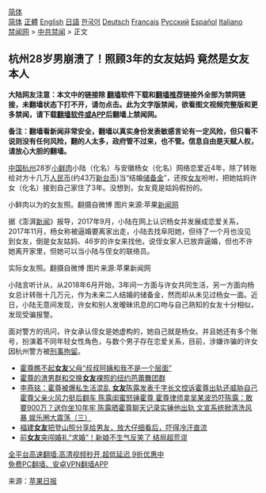  <!-- 面包屑导航 --> <div class="breadcrumb"><!-- GTranslate: https://gtranslate.io/ -->  <div class="switcher notranslate">  <div class="selected">  <a href="#" onclick="return false;"> 简体</a>  </div>  <div class="option">  <a href="https://www.bannedbook.org" onclick="doGTranslate('zh-CN|zh-CN');jQuery('div.switcher div.selected a').html(jQuery(this).html());return false;" title="简体中文" class="nturl selected"> 简体</a>  <a href="https://www.bannedbook.org/zh-tw/" onclick="doGTranslate('zh-CN|zh-TW');jQuery('div.switcher div.selected a').html(jQuery(this).html());return false;" title="繁體中文" class="nturl"> 正體</a>  <a href="https://www.bannedbook.org/en/" onclick="doGTranslate('zh-CN|en');jQuery('div.switcher div.selected a').html(jQuery(this).html());return false;" title="English" class="nturl"> English</a>  <a href="https://www.bannedbook.org/ja/" onclick="doGTranslate('zh-CN|ja');jQuery('div.switcher div.selected a').html(jQuery(this).html());return false;" title="日本語" class="nturl"> 日語</a>  <a href="https://www.bannedbook.org/ko/" onclick="doGTranslate('zh-CN|ko');jQuery('div.switcher div.selected a').html(jQuery(this).html());return false;" title="한국어" class="nturl"> 한국어</a>  <a href="https://www.bannedbook.org/de/" onclick="doGTranslate('zh-CN|de');jQuery('div.switcher div.selected a').html(jQuery(this).html());return false;" title="Deutsch" class="nturl"> Deutsch</a>  <a href="https://www.bannedbook.org/fr/" onclick="doGTranslate('zh-CN|fr');jQuery('div.switcher div.selected a').html(jQuery(this).html());return false;" title="Français" class="nturl"> Français</a>  <a href="https://www.bannedbook.org/ru/" onclick="doGTranslate('zh-CN|ru');jQuery('div.switcher div.selected a').html(jQuery(this).html());return false;" title="Русский" class="nturl"> Русский</a>  <a href="https://www.bannedbook.org/es/" onclick="doGTranslate('zh-CN|es');jQuery('div.switcher div.selected a').html(jQuery(this).html());return false;" title="Español" class="nturl"> Español</a>  <a href="https://www.bannedbook.org/it/" onclick="doGTranslate('zh-CN|it');jQuery('div.switcher div.selected a').html(jQuery(this).html());return false;" title="Italiano" class="nturl"> Italiano</a>  </div>  </div>      <div class='breadcrumb-sub'><!-- Breadcrumb NavXT 6.3.0 --> <a href="https://www.bannedbook.org/" class="home">禁闻网</a> &gt; <a href="https://www.bannedbook.org/bnews/cbnews/" class="category">中共禁闻</a> &gt; 正文</div></div><h2>杭州28岁男崩溃了！照顾3年的女友姑妈 竟然是女友本人</h2> <p class="notice"><b>大陆网友注意：本文中的链接除 <a href="https://github.com/bannedbook/fanqiang" >翻墙</a>软件下载和<a href="https://github.com/killgcd/justmysocks/blob/master/README.md">翻墙推荐</a>链接外全部为禁网链接，未翻墙状态下打不开，请勿点击。此为文字版禁闻，欲看图文视频完整版和更多禁闻，请下载<a href="https://github.com/bannedbook/fanqiang">翻墙软件或APP</a>后翻墙上禁闻网。</p><p>备注：翻墙看新闻非常安全，翻墙以真实身份发表敏感言论有一定风险，但只看不说则没有任何风险，翻的人太多，政府管不过来，也不管。信息自由是天赋人权，请放心大胆的翻墙。</b></p>  <div class="entry"> <p><span class='wp_keywordlink_affiliate'><a href="https://www.bannedbook.org/" title="中国" target="_blank">中国</a></span><a href="https://www.bannedbook.org/bnews/tag/%e6%9d%ad%e5%b7%9e/" class="st_tag internal_tag" rel="tag" title="标签 杭州 下的日志">杭州</a>28岁<a href="https://www.bannedbook.org/bnews/tag/%e5%b0%8f%e9%b2%9c%e8%82%89/" class="st_tag internal_tag" rel="tag" title="标签 小鲜肉 下的日志">小鲜肉</a>小陆（化名）与安徽杨女（化名）网络恋爱近4年，除了转账给对方十几万<a href="https://www.bannedbook.org/bnews/tag/%e4%ba%ba%e6%b0%91%e5%b8%81/" class="st_tag internal_tag" rel="tag" title="标签 人民币 下的日志">人民币</a>(约43万<a href="https://www.bannedbook.org/bnews/tag/%E6%96%B0%E5%8F%B0%E5%B8%81/" class="st_tag internal_tag" rel="tag" title="标签 新台币 下的日志">新台币</a>)当“结婚<a href="https://www.bannedbook.org/bnews/tag/%E5%82%A8%E5%A4%87%E9%87%91/" class="st_tag internal_tag" rel="tag" title="标签 储备金 下的日志">储备金</a>”，还按<a href="https://www.bannedbook.org/bnews/tag/%e5%a5%b3%e5%8f%8b/" class="st_tag internal_tag" rel="tag" title="标签 女友 下的日志">女友</a>吩咐，把她姑妈许女（化名）接到自己家住了3年。没想到，女友竟是姑妈假扮的。</p> <p>小鲜肉以为的女友照。翻摄自微博 图片来源:苹果<a href="https://www.bannedbook.org/bnews/tag/%E6%96%B0%E9%97%BB%E7%BD%91/" class="st_tag internal_tag" rel="tag" title="标签 新闻网 下的日志">新闻网</a></p>  <p>据《澎湃<span class='wp_keywordlink_affiliate'><a href="https://www.bannedbook.org/" title="新闻">新闻</a></span>》报导，2017年9月，小陆在网上认识杨女并发展成恋爱关系，2017年11月，杨女称被逼婚要离家出走，小陆去找阜阳她，但待了一个月也没见到女友，倒是女友姑妈、46岁的许女来找他，说侄女家人已放弃逼婚，但也不许她离开家里，但她可以当小陆与侄女的联络员。</p> <p>实际女友照。翻摄自微博 图片来源:苹果新闻网</p>  <p>小陆言听计从，从2018年6月开始，3年间一方面与许女共同生活，另一方面向杨女总计转账十几万元，作为未来二人结婚的储备金，然而却从未见过杨女一面。近日，小陆无意间发现，许女和别人发暧昧讯息的口吻与自己熟知的女友十分相似，发现受骗报警。</p> <p>面对警方的讯问，许女承认侄女是她虚构的，她自己就是杨女。并且她还有多个账号，扮演着不同年轻女性角色，与数个男子存在恋爱关系，目前，涉嫌诈骗的许女因杭州警方被<a href="https://www.bannedbook.org/bnews/tag/%e5%88%91%e4%ba%8b%e6%8b%98%e7%95%99/" class="st_tag internal_tag" rel="tag" title="标签 刑事拘留 下的日志">刑事拘留</a>。</p>  <ul class='op-related-articles' title='相关阅读'> <li><a href='https://www.bannedbook.org/bnews/yule/20210815/1606436.html' target='_blank'>霍尊瞧不起<b>女友</b>父母“叔叔阿姨和我不是一个层面”</a></li> <li><a href='https://www.bannedbook.org/bnews/yule/20210813/1605522.html' target='_blank'>霍尊的渣男群和交换<b>女友</b>裸照的纽约芭蕾舞团群</a></li> <li><a href='https://www.bannedbook.org/bnews/comments/20210812/1605089.html' target='_blank'>李燕铭：霍尊被爆私生活混乱 <b>女友</b>陈露发表千字长文控诉霍尊出轨还威胁自己 霍尊父亲火风力挺后翻车 陈露闺蜜怒锤霍尊 霍尊律师拿吴某波恐吓陈露：敢要900万？送你坐10年牢 陈露晒霍尊聊天记录实锤他出轨 文宣系统掀清洗风暴 娱乐圈大震荡（三）</a></li> <li><a href='https://www.bannedbook.org/bnews/cnnews/20210812/1604949.html' target='_blank'>福建<b>女友</b>把登山照分享给男友，放大仔细看后，吓得冷汗直流</a></li> <li><a href='https://www.bannedbook.org/bnews/funmedia/20210809/1602909.html' target='_blank'>前<b>女友</b>突闯婚礼“求婚”！新娘不生气反笑了 结局超荒谬</a></li> </ul> <p class="texttj"> <a href="https://github.com/bannedbook/fanqiang/wiki/V2ray%E6%9C%BA%E5%9C%BA" target="_blank">全平台高速翻墙:高清视频秒开,超低延迟,9折优惠中</a><br/> <a href="https://github.com/bannedbook/fanqiang/wiki/%E7%A6%81%E9%97%BB%E7%BD%91%E5%AE%89%E5%8D%93%E7%BF%BB%E5%A2%99%E6%96%B0%E9%97%BBAPP" target="_blank">免费PC翻墙、安卓VPN翻墙APP</a></p><p> 来源：<a href="https://www.bannedbook.org/bnews/tag/%e8%8b%b9%e6%9e%9c%e6%97%a5%e6%8a%a5/" class="st_tag internal_tag" rel="tag" title="标签 苹果日报 下的日志">苹果日报</a> </p> <a name='sharetosocial'></a>  <div style="margin-bottom:5px;padding-bottom:5px;clear:both"> <div id="archive-pix-1" class="banner-ads"> <!-- AuctionX Display platform tag START --> <div id="26318x728x90x621x_ADSLOT2" clicktrack="%%CLICK_URL_ESC%%"></div> <!-- AuctionX Display platform tag END --> </div> <div id="archive-pix-2" class="banner-ads"> <!-- AuctionX Display platform tag START --> <div id="26315x300x250x621x_ADSLOT2" clicktrack="%%CLICK_URL_ESC%%"></div> <!-- AuctionX Display platform tag END --> </div> </div>  <div id="archive-pix-1" class="banner-ads"> <!-- AuctionX Display platform tag START --> <div id="26318x728x90x621x_ADSLOT3" clicktrack="%%CLICK_URL_ESC%%"></div> <!-- AuctionX Display platform tag END --> </div> </div><!--END ENTRY--> 